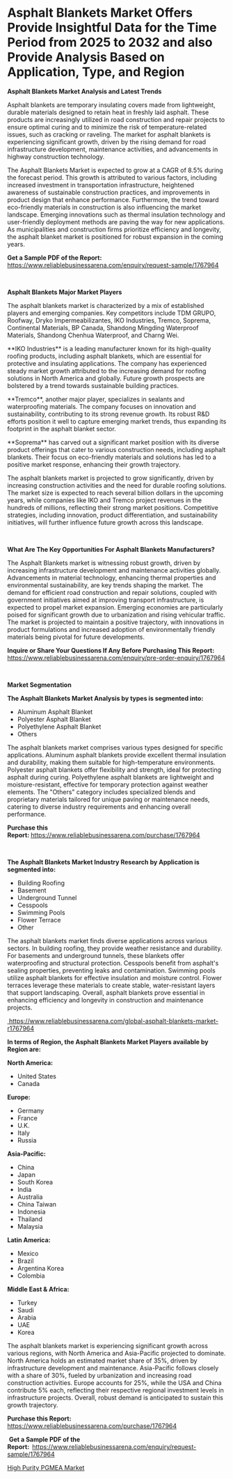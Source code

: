 <p><h1>Asphalt Blankets Market Offers Provide Insightful Data for the Time Period from 2025 to 2032 and also Provide Analysis Based on Application, Type, and Region</h1></p><p><strong>Asphalt Blankets Market Analysis and Latest Trends</strong></p>
<p><p>Asphalt blankets are temporary insulating covers made from lightweight, durable materials designed to retain heat in freshly laid asphalt. These products are increasingly utilized in road construction and repair projects to ensure optimal curing and to minimize the risk of temperature-related issues, such as cracking or raveling. The market for asphalt blankets is experiencing significant growth, driven by the rising demand for road infrastructure development, maintenance activities, and advancements in highway construction technology.</p><p>The Asphalt Blankets Market is expected to grow at a CAGR of 8.5% during the forecast period. This growth is attributed to various factors, including increased investment in transportation infrastructure, heightened awareness of sustainable construction practices, and improvements in product design that enhance performance. Furthermore, the trend toward eco-friendly materials in construction is also influencing the market landscape. Emerging innovations such as thermal insulation technology and user-friendly deployment methods are paving the way for new applications. As municipalities and construction firms prioritize efficiency and longevity, the asphalt blanket market is positioned for robust expansion in the coming years.</p></p>
<p><strong>Get a Sample PDF of the Report:&nbsp;</strong> <a href="https://www.reliablebusinessarena.com/enquiry/request-sample/1767964?utm_campaign=3041&utm_medium=2&utm_source=Github&utm_content=ia&utm_term=03042025&utm_id=asphalt-blankets">https://www.reliablebusinessarena.com/enquiry/request-sample/1767964</a></p>
<p>&nbsp;</p>
<p><strong>Asphalt Blankets Major Market Players</strong></p>
<p><p>The asphalt blankets market is characterized by a mix of established players and emerging companies. Key competitors include TDM GRUPO, Roofway, Dryko Impermeabilizantes, IKO Industries, Tremco, Soprema, Continental Materials, BP Canada, Shandong Mingding Waterproof Materials, Shandong Chenhua Waterproof, and Charng Wei. </p><p>**IKO Industries** is a leading manufacturer known for its high-quality roofing products, including asphalt blankets, which are essential for protective and insulating applications. The company has experienced steady market growth attributed to the increasing demand for roofing solutions in North America and globally. Future growth prospects are bolstered by a trend towards sustainable building practices.</p><p>**Tremco**, another major player, specializes in sealants and waterproofing materials. The company focuses on innovation and sustainability, contributing to its strong revenue growth. Its robust R&D efforts position it well to capture emerging market trends, thus expanding its footprint in the asphalt blanket sector.</p><p>**Soprema** has carved out a significant market position with its diverse product offerings that cater to various construction needs, including asphalt blankets. Their focus on eco-friendly materials and solutions has led to a positive market response, enhancing their growth trajectory.</p><p>The asphalt blankets market is projected to grow significantly, driven by increasing construction activities and the need for durable roofing solutions. The market size is expected to reach several billion dollars in the upcoming years, while companies like IKO and Tremco project revenues in the hundreds of millions, reflecting their strong market positions. Competitive strategies, including innovation, product differentiation, and sustainability initiatives, will further influence future growth across this landscape.</p></p>
<p>&nbsp;</p>
<p><strong>What Are The Key Opportunities For Asphalt Blankets Manufacturers?</strong></p>
<p><p>The Asphalt Blankets market is witnessing robust growth, driven by increasing infrastructure development and maintenance activities globally. Advancements in material technology, enhancing thermal properties and environmental sustainability, are key trends shaping the market. The demand for efficient road construction and repair solutions, coupled with government initiatives aimed at improving transport infrastructure, is expected to propel market expansion. Emerging economies are particularly poised for significant growth due to urbanization and rising vehicular traffic. The market is projected to maintain a positive trajectory, with innovations in product formulations and increased adoption of environmentally friendly materials being pivotal for future developments.</p></p>
<p><strong>Inquire or Share Your Questions If Any Before Purchasing This Report:</strong> <a href="https://www.reliablebusinessarena.com/enquiry/pre-order-enquiry/1767964?utm_campaign=3041&utm_medium=2&utm_source=Github&utm_content=ia&utm_term=03042025&utm_id=asphalt-blankets">https://www.reliablebusinessarena.com/enquiry/pre-order-enquiry/1767964</a></p>
<p>&nbsp;</p>
<p><strong>Market Segmentation</strong></p>
<p><strong>The Asphalt Blankets Market Analysis by types is segmented into:</strong></p>
<p><ul><li>Aluminum Asphalt Blanket</li><li>Polyester Asphalt Blanket</li><li>Polyethylene Asphalt Blanket</li><li>Others</li></ul></p>
<p><p>The asphalt blankets market comprises various types designed for specific applications. Aluminum asphalt blankets provide excellent thermal insulation and durability, making them suitable for high-temperature environments. Polyester asphalt blankets offer flexibility and strength, ideal for protecting asphalt during curing. Polyethylene asphalt blankets are lightweight and moisture-resistant, effective for temporary protection against weather elements. The "Others" category includes specialized blends and proprietary materials tailored for unique paving or maintenance needs, catering to diverse industry requirements and enhancing overall performance.</p></p>
<p><strong>Purchase this Report:&nbsp;</strong><a href="https://www.reliablebusinessarena.com/purchase/1767964?utm_campaign=3041&utm_medium=2&utm_source=Github&utm_content=ia&utm_term=03042025&utm_id=asphalt-blankets">https://www.reliablebusinessarena.com/purchase/1767964</a></p>
<p>&nbsp;</p>
<p><strong>The Asphalt Blankets Market Industry Research by Application is segmented into:</strong></p>
<p><ul><li>Building Roofing</li><li>Basement</li><li>Underground Tunnel</li><li>Cesspools</li><li>Swimming Pools</li><li>Flower Terrace</li><li>Other</li></ul></p>
<p><p>The asphalt blankets market finds diverse applications across various sectors. In building roofing, they provide weather resistance and durability. For basements and underground tunnels, these blankets offer waterproofing and structural protection. Cesspools benefit from asphalt's sealing properties, preventing leaks and contamination. Swimming pools utilize asphalt blankets for effective insulation and moisture control. Flower terraces leverage these materials to create stable, water-resistant layers that support landscaping. Overall, asphalt blankets prove essential in enhancing efficiency and longevity in construction and maintenance projects.</p></p>
<p><a href="https://www.reliablebusinessarena.com/global-asphalt-blankets-market-r1767964?utm_campaign=3041&utm_medium=2&utm_source=Github&utm_content=ia&utm_term=03042025&utm_id=asphalt-blankets">&nbsp;https://www.reliablebusinessarena.com/global-asphalt-blankets-market-r1767964</a></p>
<p><strong>In terms of Region, the Asphalt Blankets Market Players available by Region are:</strong></p>
<p>
    <p> <strong> North America: </strong>
        <ul>
            <li>United States</li>
            <li>Canada</li>
        </ul>
        </p> 
    <p> <strong> Europe: </strong>
        <ul>
            <li>Germany</li>
            <li>France</li>
            <li>U.K.</li>
            <li>Italy</li>
            <li>Russia</li>
        </ul>
        </p> 
    <p> <strong> Asia-Pacific: </strong>
        <ul>
            <li>China</li>
            <li>Japan</li>
            <li>South Korea</li>
            <li>India</li>
            <li>Australia</li>
            <li>China Taiwan</li>
            <li>Indonesia</li>
            <li>Thailand</li>
            <li>Malaysia</li>
        </ul>
        </p> 
    <p> <strong> Latin America: </strong>
        <ul>
            <li>Mexico</li>
            <li>Brazil</li>
            <li>Argentina Korea</li>
            <li>Colombia</li>
        </ul>
        </p> 
    <p> <strong> Middle East & Africa: </strong>
        <ul>
            <li>Turkey</li>
            <li>Saudi</li>
            <li>Arabia</li>
            <li>UAE</li>
            <li>Korea</li>
        </ul>
    </p>
    </p>
<p><p>The asphalt blankets market is experiencing significant growth across various regions, with North America and Asia-Pacific projected to dominate. North America holds an estimated market share of 35%, driven by infrastructure development and maintenance. Asia-Pacific follows closely with a share of 30%, fueled by urbanization and increasing road construction activities. Europe accounts for 25%, while the USA and China contribute 5% each, reflecting their respective regional investment levels in infrastructure projects. Overall, robust demand is anticipated to sustain this growth trajectory.</p></p>
<p><strong>Purchase this Report: </strong><a href="https://www.reliablebusinessarena.com/purchase/1767964?utm_campaign=3041&utm_medium=2&utm_source=Github&utm_content=ia&utm_term=03042025&utm_id=asphalt-blankets">https://www.reliablebusinessarena.com/purchase/1767964</a></p>
<p>&nbsp;<strong>Get a Sample PDF of the Report:&nbsp;&nbsp;</strong><a href="https://www.reliablebusinessarena.com/enquiry/request-sample/1767964?utm_campaign=3041&utm_medium=2&utm_source=Github&utm_content=ia&utm_term=03042025&utm_id=asphalt-blankets">https://www.reliablebusinessarena.com/enquiry/request-sample/1767964</a></p>
<p><strong></strong></p>
<p><p><a href="https://github.com/rianttegang/Market-Research-Report-List-1/blob/main/high-purity-pgmea-market.md?utm_campaign=3041&utm_medium=2&utm_source=Github&utm_content=ia&utm_term=03042025&utm_id=asphalt-blankets">High Purity PGMEA Market</a></p></p>